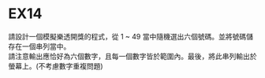 # EX14
請設計一個模擬樂透開獎的程式，從 1 ~ 49 當中隨機選出六個號碼。並將號碼儲存在一個串列當中。   
請注意輸出應恰好為六個數字，且每一個數字皆於範圍內。最後，將此串列輸出於螢幕上。(不考慮數字重複問題)
